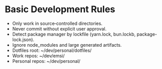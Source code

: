 # Basic Development Rules

- Only work in source‑controlled directories.
- Never commit without explicit user approval.
- Detect package manager by lockfile (yarn.lock, bun.lockb, package-lock.json).
- Ignore node_modules and large generated artifacts.
- Dotfiles root: ~/dev/personal/dotfiles/
- Work repos: ~/dev/emsi/
- Personal repos: ~/dev/personal/

